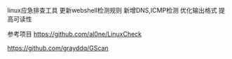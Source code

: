 linux应急排查工具
更新webshell检测规则
新增DNS,ICMP检测
优化输出格式 提高可读性

参考项目
https://github.com/al0ne/LinuxCheck

https://github.com/grayddq/GScan

